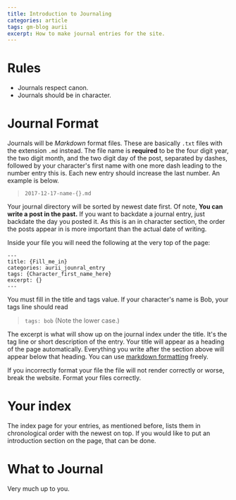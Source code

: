 ```yaml
---
title: Introduction to Journaling
categories: article
tags: gm-blog aurii
excerpt: How to make journal entries for the site.
---
```


# Rules

* Journals respect canon.
* Journals should be in character.

# Journal Format

Journals will be *Markdown* format files. These are basically `.txt` files with the extension `.md` instead. The file name is **required** to be the four digit year, the two digit month, and the two digit day of the post, separated by dashes, followed by your character's first name with one more dash leading to the number entry this is. Each new entry should increase the last number. An example is below.

> `2017-12-17-name-{}.md`

Your journal directory will be sorted by newest date first. Of note, **You can write a post in the past.** If you want to backdate a journal entry, just backdate the day you posted it. As this is an in character section, the order the posts appear in is more important than the actual date of writing.

Inside your file you will need the following at the very top of the page:

```
---
title: {Fill_me_in}
categories: aurii_jounral_entry
tags: {Character_first_name_here}
excerpt: {}
---
```

You must fill in the title and tags value. If your character's name is Bob, your tags line should read 
> `tags: bob` (Note the lower case.) 

The excerpt is what will show up on the journal index under the title. It's the tag line or short description of the entry. Your title will appear as a heading of the page automatically. Everything you write after the section above will appear below that heading. You can use [markdown formatting](https://github.com/adam-p/markdown-here/wiki/Markdown-Cheatsheet) freely. 

If you incorrectly format your file the file will not render correctly or worse, break the website. Format your files correctly. 

# Your index

The index page for your entries, as mentioned before, lists them in chronological order with the newest on top. If you would like to put an introduction section on the page, that can be done.

# What to Journal

Very much up to you.
